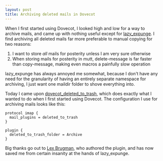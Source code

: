 ```yaml
---
layout: post
title: Archiving deleted mails in Dovecot
---
```


When I first started using Dovecot, I looked high and low for a way to archive
mails, and came up with nothing useful except for [lazy\_expunge][le]. I find
archiving all deleted mails far more preferable to manual copying for two
reasons:

1. I want to store *all* mails for posterity unless I am very sure otherwise
2. When storing mails for posterity in mutt, delete-message is far faster
   than copy-message, making even macros a painfully slow operation

lazy\_expunge has always annoyed me somewhat, because I don't have any need for
the granularity of having an entirely separate namespace for archiving, I just
want one maildir folder to shove everything into.

Today I came upon [dovecot\_deleted\_to\_trash][dtt], which does exactly what I
wanted to do when I first started using Dovecot. The configuration I use for
archiving mails looks like this:

    protocol imap {
      mail_plugins = deleted_to_trash
    }

    plugin {
      deleted_to_trash_folder = Archive
    }

Big thanks go out to [Lex Brugman][lex], who authored the plugin, and has now
saved me from certain insanity at the hands of lazy\_expunge.

[le]:  http://wiki.dovecot.org/Plugins/Lazyexpunge
[dtt]: https://github.com/lexbrugman/dovecot_deleted_to_trash
[lex]: https://github.com/lexbrugman

